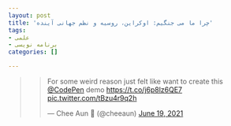 ```yaml
---
layout: post
title: 'چرا ما می جنگیم: اوکراین، روسیه و نظم جهانی آینده'
tags:
- علمی
- برنامه نویسی
categories: []

---
```

> <blockquote class="twitter-tweet"><p lang="en" dir="ltr">For some weird reason just felt like want to create this <a href="[https://twitter.com/CodePen?ref_src=twsrc%5Etfw](https://twitter.com/CodePen?ref_src=twsrc%5Etfw "https://twitter.com/CodePen?ref_src=twsrc%5Etfw")">@CodePen</a> demo <a href="https://t.co/j6p8lz6QE7">https://t.co/j6p8lz6QE7</a> <a href="https://t.co/tBzu4r9q2h">pic.twitter.com/tBzu4r9q2h</a></p>&mdash; Chee Aun 🤔 (@cheeaun) <a href="[https://twitter.com/cheeaun/status/1406253150667902979?ref_src=twsrc%5Etfw](https://twitter.com/cheeaun/status/1406253150667902979?ref_src=twsrc%5Etfw "https://twitter.com/cheeaun/status/1406253150667902979?ref_src=twsrc%5Etfw")">June 19, 2021</a></blockquote> <script async src="[https://platform.twitter.com/widgets.js](https://platform.twitter.com/widgets.js "https://platform.twitter.com/widgets.js")" charset="utf-8"></script>